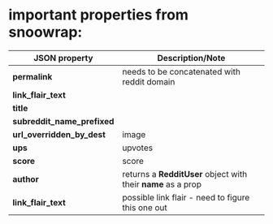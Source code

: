 # important properties from snoowrap:

| JSON property | Description/Note |
| ------------- | ---------------- |
| **permalink** | needs to be concatenated with reddit domain |
| **link_flair_text** | |
| **title** | |
| **subreddit_name_prefixed** | |
| **url_overridden_by_dest** | image |
| **ups** | upvotes |
| **score** | score |
| **author** | returns a **RedditUser** object with their **name** as a prop |
| **link_flair_text** | possible link flair - need to figure this one out |